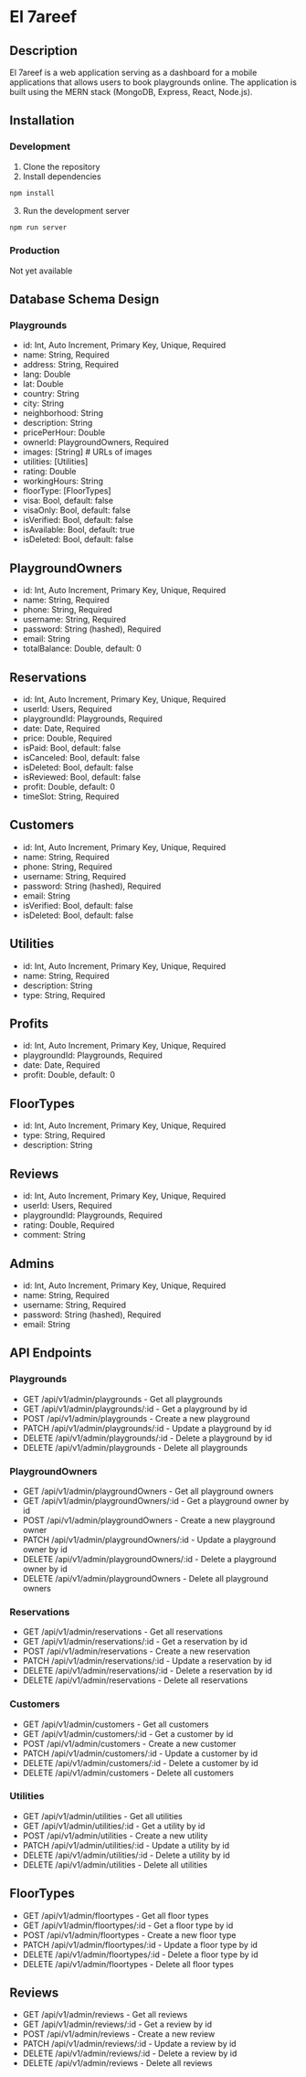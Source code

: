 # El 7areef

## Description

El 7areef is a web application serving as a dashboard for a mobile applications that allows users to book playgrounds online. The application is built using the MERN stack (MongoDB, Express, React, Node.js).

## Installation

### Development

1. Clone the repository
2. Install dependencies
```bash
npm install
```
3. Run the development server
```bash
npm run server
```
### Production

Not yet available

## Database Schema Design

### Playgrounds
- id: Int, Auto Increment, Primary Key, Unique, Required
- name: String, Required
- address: String, Required
- lang: Double
- lat: Double
- country: String
- city: String
- neighborhood: String
- description: String
- pricePerHour: Double
- ownerId: PlaygroundOwners, Required
- images: [String] # URLs of images
- utilities: [Utilities]
- rating: Double
- workingHours: String
- floorType: [FloorTypes]
- visa: Bool, default: false
- visaOnly: Bool, default: false
- isVerified: Bool, default: false
- isAvailable: Bool, default: true
- isDeleted: Bool, default: false

## PlaygroundOwners

- id: Int, Auto Increment, Primary Key, Unique, Required
- name: String, Required
- phone: String, Required
- username: String, Required
- password: String (hashed), Required
- email: String
- totalBalance: Double, default: 0

## Reservations

- id: Int, Auto Increment, Primary Key, Unique, Required
- userId: Users, Required
- playgroundId: Playgrounds, Required
- date: Date, Required
- price: Double, Required
- isPaid: Bool, default: false
- isCanceled: Bool, default: false
- isDeleted: Bool, default: false
- isReviewed: Bool, default: false
- profit: Double, default: 0
- timeSlot: String, Required

## Customers

- id: Int, Auto Increment, Primary Key, Unique, Required
- name: String, Required
- phone: String, Required
- username: String, Required
- password: String (hashed), Required
- email: String
- isVerified: Bool, default: false
- isDeleted: Bool, default: false

## Utilities

- id: Int, Auto Increment, Primary Key, Unique, Required
- name: String, Required
- description: String
- type: String, Required

## Profits

- id: Int, Auto Increment, Primary Key, Unique, Required
- playgroundId: Playgrounds, Required
- date: Date, Required
- profit: Double, default: 0

## FloorTypes

- id: Int, Auto Increment, Primary Key, Unique, Required
- type: String, Required
- description: String

## Reviews

- id: Int, Auto Increment, Primary Key, Unique, Required
- userId: Users, Required
- playgroundId: Playgrounds, Required
- rating: Double, Required
- comment: String

## Admins

- id: Int, Auto Increment, Primary Key, Unique, Required
- name: String, Required
- username: String, Required
- password: String (hashed), Required
- email: String

## API Endpoints

### Playgrounds

- GET /api/v1/admin/playgrounds - Get all playgrounds
- GET /api/v1/admin/playgrounds/:id - Get a playground by id
- POST /api/v1/admin/playgrounds - Create a new playground
- PATCH /api/v1/admin/playgrounds/:id - Update a playground by id
- DELETE /api/v1/admin/playgrounds/:id - Delete a playground by id
- DELETE /api/v1/admin/playgrounds - Delete all playgrounds


### PlaygroundOwners

- GET /api/v1/admin/playgroundOwners - Get all playground owners
- GET /api/v1/admin/playgroundOwners/:id - Get a playground owner by id
- POST /api/v1/admin/playgroundOwners - Create a new playground owner
- PATCH /api/v1/admin/playgroundOwners/:id - Update a playground owner by id
- DELETE /api/v1/admin/playgroundOwners/:id - Delete a playground owner by id
- DELETE /api/v1/admin/playgroundOwners - Delete all playground owners

### Reservations

- GET /api/v1/admin/reservations - Get all reservations
- GET /api/v1/admin/reservations/:id - Get a reservation by id
- POST /api/v1/admin/reservations - Create a new reservation
- PATCH /api/v1/admin/reservations/:id - Update a reservation by id
- DELETE /api/v1/admin/reservations/:id - Delete a reservation by id
- DELETE /api/v1/admin/reservations - Delete all reservations

### Customers

- GET /api/v1/admin/customers - Get all customers
- GET /api/v1/admin/customers/:id - Get a customer by id
- POST /api/v1/admin/customers - Create a new customer
- PATCH /api/v1/admin/customers/:id - Update a customer by id
- DELETE /api/v1/admin/customers/:id - Delete a customer by id
- DELETE /api/v1/admin/customers - Delete all customers

### Utilities

- GET /api/v1/admin/utilities - Get all utilities
- GET /api/v1/admin/utilities/:id - Get a utility by id
- POST /api/v1/admin/utilities - Create a new utility
- PATCH /api/v1/admin/utilities/:id - Update a utility by id
- DELETE /api/v1/admin/utilities/:id - Delete a utility by id
- DELETE /api/v1/admin/utilities - Delete all utilities

## FloorTypes

- GET /api/v1/admin/floortypes - Get all floor types
- GET /api/v1/admin/floortypes/:id - Get a floor type by id
- POST /api/v1/admin/floortypes - Create a new floor type
- PATCH /api/v1/admin/floortypes/:id - Update a floor type by id
- DELETE /api/v1/admin/floortypes/:id - Delete a floor type by id
- DELETE /api/v1/admin/floortypes - Delete all floor types

## Reviews

- GET /api/v1/admin/reviews - Get all reviews
- GET /api/v1/admin/reviews/:id - Get a review by id
- POST /api/v1/admin/reviews - Create a new review
- PATCH /api/v1/admin/reviews/:id - Update a review by id
- DELETE /api/v1/admin/reviews/:id - Delete a review by id
- DELETE /api/v1/admin/reviews - Delete all reviews
